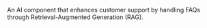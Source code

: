 An AI component that enhances customer support by handling FAQs through Retrieval-Augmented Generation (RAG). 
